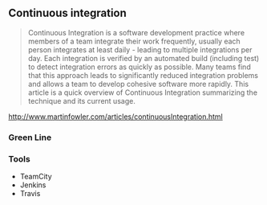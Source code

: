 ## Continuous integration


> Continuous Integration is a software development practice where members of a team integrate their work frequently, usually each person integrates at least daily - leading to multiple integrations per day. Each integration is verified by an automated build (including test) to detect integration errors as quickly as possible. Many teams find that this approach leads to significantly reduced integration problems and allows a team to develop cohesive software more rapidly. This article is a quick overview of Continuous Integration summarizing the technique and its current usage.

http://www.martinfowler.com/articles/continuousIntegration.html

### Green Line

### Tools

* TeamCity
* Jenkins
* Travis
